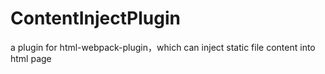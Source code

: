 # ContentInjectPlugin
a plugin for html-webpack-plugin，which can inject static file content into html page

